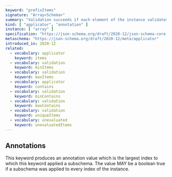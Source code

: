 ```yaml
---
keyword: "prefixItems"
signature: "Array<Schema>"
summary: "Validation succeeds if each element of the instance validates against the schema at the same position, if any."
kind: [ "applicator", "annotation" ]
instance: [ "array" ]
specification: "https://json-schema.org/draft/2020-12/json-schema-core.html#section-10.3.1.1"
metaschema: "https://json-schema.org/draft/2020-12/meta/applicator"
introduced_in: 2020-12
related:
  - vocabulary: applicator
    keyword: items
  - vocabulary: validation
    keyword: minItems
  - vocabulary: validation
    keyword: maxItems
  - vocabulary: applicator
    keyword: contains
  - vocabulary: validation
    keyword: minContains
  - vocabulary: validation
    keyword: maxContains
  - vocabulary: validation
    keyword: uniqueItems
  - vocabulary: unevaluated
    keyword: unevaluatedItems
---
```


Annotations
-----------

This keyword produces an annotation value which is the largest index to which
this keyword applied a subschema. The value MAY be a boolean true if a
subschema was applied to every index of the instance.
